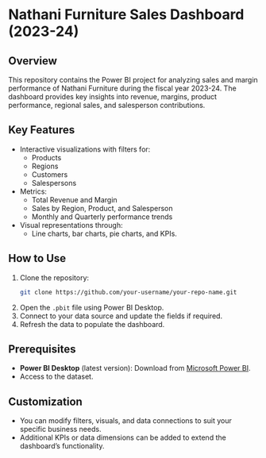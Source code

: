 # Nathani Furniture Sales Dashboard (2023-24)

## Overview
This repository contains the Power BI project for analyzing sales and margin performance of Nathani Furniture during the fiscal year 2023-24. The dashboard provides key insights into revenue, margins, product performance, regional sales, and salesperson contributions.

## Key Features
- Interactive visualizations with filters for:
  - Products
  - Regions
  - Customers
  - Salespersons
- Metrics:
  - Total Revenue and Margin
  - Sales by Region, Product, and Salesperson
  - Monthly and Quarterly performance trends
- Visual representations through:
  - Line charts, bar charts, pie charts, and KPIs.

## How to Use
1. Clone the repository:
   ```bash
   git clone https://github.com/your-username/your-repo-name.git
   ```
2. Open the `.pbit` file using Power BI Desktop.
3. Connect to your data source and update the fields if required.
4. Refresh the data to populate the dashboard.

## Prerequisites
- **Power BI Desktop** (latest version): Download from [Microsoft Power BI](https://powerbi.microsoft.com/desktop/).
- Access to the dataset.

## Customization
- You can modify filters, visuals, and data connections to suit your specific business needs.
- Additional KPIs or data dimensions can be added to extend the dashboard’s functionality.


